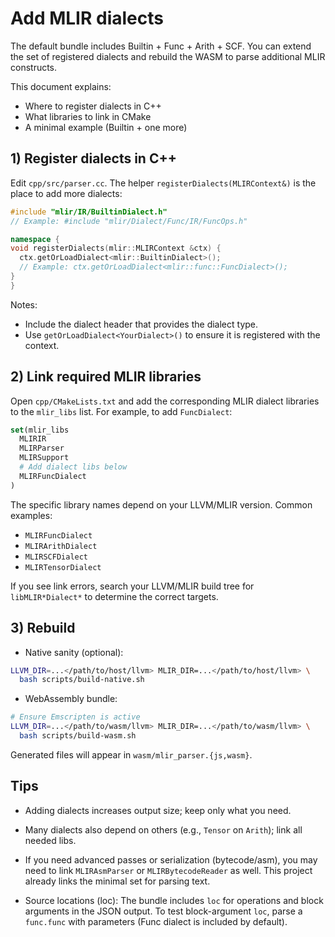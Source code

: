 # Add MLIR dialects

The default bundle includes Builtin + Func + Arith + SCF. You can extend the set of registered dialects and rebuild the WASM to parse additional MLIR constructs.

This document explains:

- Where to register dialects in C++
- What libraries to link in CMake
- A minimal example (Builtin + one more)

## 1) Register dialects in C++

Edit `cpp/src/parser.cc`. The helper `registerDialects(MLIRContext&)` is the place to add more dialects:

```cpp
#include "mlir/IR/BuiltinDialect.h"
// Example: #include "mlir/Dialect/Func/IR/FuncOps.h"

namespace {
void registerDialects(mlir::MLIRContext &ctx) {
  ctx.getOrLoadDialect<mlir::BuiltinDialect>();
  // Example: ctx.getOrLoadDialect<mlir::func::FuncDialect>();
}
}
```

Notes:

- Include the dialect header that provides the dialect type.
- Use `getOrLoadDialect<YourDialect>()` to ensure it is registered with the context.

## 2) Link required MLIR libraries

Open `cpp/CMakeLists.txt` and add the corresponding MLIR dialect libraries to the `mlir_libs` list. For example, to add `FuncDialect`:

```cmake
set(mlir_libs
  MLIRIR
  MLIRParser
  MLIRSupport
  # Add dialect libs below
  MLIRFuncDialect
)
```

The specific library names depend on your LLVM/MLIR version. Common examples:

- `MLIRFuncDialect`
- `MLIRArithDialect`
- `MLIRSCFDialect`
- `MLIRTensorDialect`

If you see link errors, search your LLVM/MLIR build tree for `libMLIR*Dialect*` to determine the correct targets.

## 3) Rebuild

- Native sanity (optional):

```bash
LLVM_DIR=...</path/to/host/llvm> MLIR_DIR=...</path/to/host/llvm> \
  bash scripts/build-native.sh
```

- WebAssembly bundle:

```bash
# Ensure Emscripten is active
LLVM_DIR=...</path/to/wasm/llvm> MLIR_DIR=...</path/to/wasm/llvm> \
  bash scripts/build-wasm.sh
```

Generated files will appear in `wasm/mlir_parser.{js,wasm}`.

## Tips

- Adding dialects increases output size; keep only what you need.
- Many dialects also depend on others (e.g., `Tensor` on `Arith`); link all needed libs.
- If you need advanced passes or serialization (bytecode/asm), you may need to link `MLIRAsmParser` or `MLIRBytecodeReader` as well. This project already links the minimal set for parsing text.

- Source locations (loc): The bundle includes `loc` for operations and block arguments in the JSON output. To test block-argument `loc`, parse a `func.func` with parameters (Func dialect is included by default).

